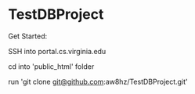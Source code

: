 # TestDBProject
Get Started:

SSH into portal.cs.virginia.edu

cd into 'public_html' folder


run 'git clone git@github.com:aw8hz/TestDBProject.git'
